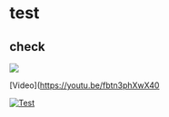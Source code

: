 # test
## check


![](https://media.giphy.com/media/yxSUYl58s2Z3sdPQme/giphy.gif)





[Video](https://youtu.be/fbtn3phXwX40





[![Test](http://img.youtube.com/vi/YOUTUBE_VIDEO_ID_HERE/0.jpg)](http://www.youtube.com/watch?v=fbtn3phXwX4&feature=youtu.be)


